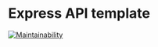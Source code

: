 # Express API template

[![Maintainability](https://api.codeclimate.com/v1/badges/153f83e2984a5376d262/maintainability)](https://codeclimate.com/github/stetttho/express-api-template/maintainability)